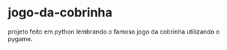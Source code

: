 # jogo-da-cobrinha
projeto feito em python lembrando o famoso jogo da cobrinha utilizando o pygame.
